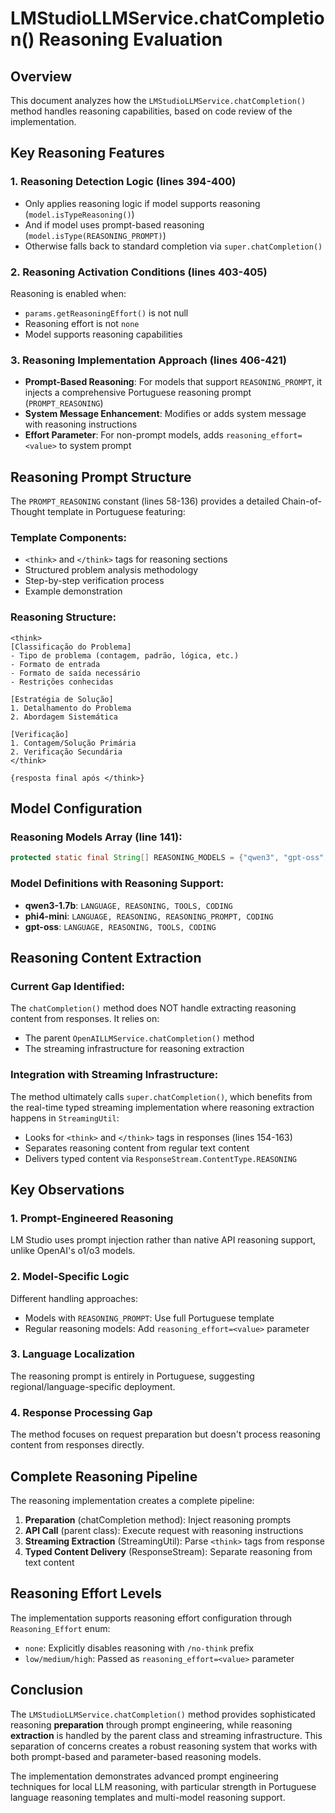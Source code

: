 # LMStudioLLMService.chatCompletion() Reasoning Evaluation

## Overview

This document analyzes how the `LMStudioLLMService.chatCompletion()` method handles reasoning capabilities, based on code review of the implementation.

## Key Reasoning Features

### 1. Reasoning Detection Logic (lines 394-400)
- Only applies reasoning logic if model supports reasoning (`model.isTypeReasoning()`)
- And if model uses prompt-based reasoning (`model.isType(REASONING_PROMPT)`)
- Otherwise falls back to standard completion via `super.chatCompletion()`

### 2. Reasoning Activation Conditions (lines 403-405)
Reasoning is enabled when:
- `params.getReasoningEffort()` is not null
- Reasoning effort is not `none`
- Model supports reasoning capabilities

### 3. Reasoning Implementation Approach (lines 406-421)
- **Prompt-Based Reasoning**: For models that support `REASONING_PROMPT`, it injects a comprehensive Portuguese reasoning prompt (`PROMPT_REASONING`)
- **System Message Enhancement**: Modifies or adds system message with reasoning instructions
- **Effort Parameter**: For non-prompt models, adds `reasoning_effort=<value>` to system prompt

## Reasoning Prompt Structure

The `PROMPT_REASONING` constant (lines 58-136) provides a detailed Chain-of-Thought template in Portuguese featuring:

### Template Components:
- `<think>` and `</think>` tags for reasoning sections
- Structured problem analysis methodology
- Step-by-step verification process
- Example demonstration

### Reasoning Structure:
```
<think>
[Classificação do Problema]
- Tipo de problema (contagem, padrão, lógica, etc.)
- Formato de entrada
- Formato de saída necessário
- Restrições conhecidas

[Estratégia de Solução]
1. Detalhamento do Problema
2. Abordagem Sistemática

[Verificação]
1. Contagem/Solução Primária
2. Verificação Secundária
</think>

{resposta final após </think>}
```

## Model Configuration

### Reasoning Models Array (line 141):
```java
protected static final String[] REASONING_MODELS = {"qwen3", "gpt-oss", "lfm2","gemma"};
```

### Model Definitions with Reasoning Support:
- **qwen3-1.7b**: `LANGUAGE, REASONING, TOOLS, CODING`
- **phi4-mini**: `LANGUAGE, REASONING, REASONING_PROMPT, CODING`
- **gpt-oss**: `LANGUAGE, REASONING, TOOLS, CODING`

## Reasoning Content Extraction

### Current Gap Identified:
The `chatCompletion()` method does NOT handle extracting reasoning content from responses. It relies on:
- The parent `OpenAILLMService.chatCompletion()` method
- The streaming infrastructure for reasoning extraction

### Integration with Streaming Infrastructure:
The method ultimately calls `super.chatCompletion()`, which benefits from the real-time typed streaming implementation where reasoning extraction happens in `StreamingUtil`:
- Looks for `<think>` and `</think>` tags in responses (lines 154-163)
- Separates reasoning content from regular text content
- Delivers typed content via `ResponseStream.ContentType.REASONING`

## Key Observations

### 1. Prompt-Engineered Reasoning
LM Studio uses prompt injection rather than native API reasoning support, unlike OpenAI's o1/o3 models.

### 2. Model-Specific Logic
Different handling approaches:
- Models with `REASONING_PROMPT`: Use full Portuguese template
- Regular reasoning models: Add `reasoning_effort=<value>` parameter

### 3. Language Localization
The reasoning prompt is entirely in Portuguese, suggesting regional/language-specific deployment.

### 4. Response Processing Gap
The method focuses on request preparation but doesn't process reasoning content from responses directly.

## Complete Reasoning Pipeline

The reasoning implementation creates a complete pipeline:

1. **Preparation** (chatCompletion method): Inject reasoning prompts
2. **API Call** (parent class): Execute request with reasoning instructions
3. **Streaming Extraction** (StreamingUtil): Parse `<think>` tags from response
4. **Typed Content Delivery** (ResponseStream): Separate reasoning from text content

## Reasoning Effort Levels

The implementation supports reasoning effort configuration through `Reasoning_Effort` enum:
- `none`: Explicitly disables reasoning with `/no-think` prefix
- `low/medium/high`: Passed as `reasoning_effort=<value>` parameter

## Conclusion

The `LMStudioLLMService.chatCompletion()` method provides sophisticated reasoning **preparation** through prompt engineering, while reasoning **extraction** is handled by the parent class and streaming infrastructure. This separation of concerns creates a robust reasoning system that works with both prompt-based and parameter-based reasoning models.

The implementation demonstrates advanced prompt engineering techniques for local LLM reasoning, with particular strength in Portuguese language reasoning templates and multi-model reasoning support.